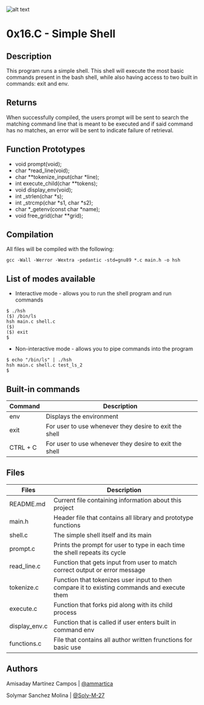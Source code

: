 ![alt text](https://s3.amazonaws.com/intranet-projects-files/holbertonschool-low_level_programming/235/shell.jpeg)
# 0x16.C - Simple Shell


## Description


This program runs a simple shell. This shell will
execute the most basic commands present in the bash
shell, while also having access to two built in commands:
exit and env.

## Returns


When successfully compiled, the users prompt will be sent
to search the matching command line that is meant to be
executed and if said command has no matches, an error will
be sent to indicate failure of retrieval.

## Function Prototypes

* void prompt(void);
* char \*read_line(void);
* char \*\*tokenize_input(char \*line);
* int execute_child(char \*\*tokens);
* void display_env(void);
* int \_strlen(char \*s);
* int \_strcmp(char \*s1, char \*s2);
* char \*\_getenv(const char \*name);
* void free_grid(char \*\*grid);


## Compilation


All files will be compiled with the following:
```
gcc -Wall -Werror -Wextra -pedantic -std=gnu89 *.c main.h -o hsh
```

## List of modes available
* Interactive mode - allows you to run the shell program and run commands

```
$ ./hsh
($) /bin/ls
hsh main.c shell.c
($)
($) exit
$
```

* Non-interactive mode - allows you to pipe commands into the program

```
$ echo "/bin/ls" | ./hsh
hsh main.c shell.c test_ls_2
$
```

## Built-in commands

| Command | Description |
| ----- | ------ |
| env  | Displays the environment |
| exit | For user to use whenever they desire to exit the shell |
| CTRL + C | For user to use whenever they desire to exit the shell |

## Files


| Files | Description |
| ----- | ------ |
| README.md | Current file containing information about this project |
| main.h | Header file that contains all library and prototype functions |
| shell.c | The simple shell itself and its main |
| prompt.c | Prints the prompt for user to type in each time the shell repeats its cycle |
| read_line.c | Function that gets input from user to match correct output or error message |
| tokenize.c | Function that tokenizes user input to then compare it to existing commands and execute them |
| execute.c | Function that forks pid along with its child process |
| display_env.c | Function that is called if user enters built in command env |
| functions.c | File that contains all author written frunctions for basic use |


## Authors

Amisaday Martínez Campos | [@ammartica](https://github.com/ammartica)

Solymar Sanchez Molina | [@Soly-M-27](https://github.com/Soly-M-27)
